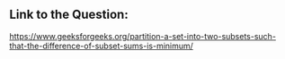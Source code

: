 ## Link to the Question:

https://www.geeksforgeeks.org/partition-a-set-into-two-subsets-such-that-the-difference-of-subset-sums-is-minimum/
